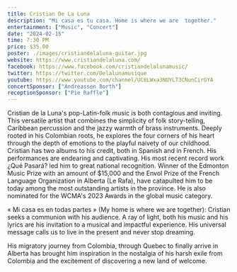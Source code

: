```yaml
---
title: Cristian De La Luna
description: "Mi casa es tu casa. Home is where we are  together."
entertainment: ["Music", "Concert"]
date: "2024-02-15"
time: 7:30 PM
price: $35.00
poster: ./images/cristiandelaluna-guitar.jpg
website: https://www.cristiandelaluna.com/
facebook: https://www.facebook.com/cristiandelalunamusic/
twitter: https://twitter.com/Delalunamusique
youtube: https://www.youtube.com/channel/UC8LWxa3NUYLT3CNunCirGYA
concertSponsor: ["Andreassen Borth"]
receptionSponsor: ["Pie Raffle"]
---
```



Cristian de la Luna's pop-Latin-folk music is both contagious and inviting. This versatile artist that combines the simplicity of folk story-telling, Caribbean percussion and the jazzy warmth of brass instruments. Deeply rooted in his Colombian roots, he explores the four corners of his heart through the depth of emotions to the playful naivety of our childhood. Cristian has two albums to his credit, both in Spanish and in French. His performances are endearing and captivating.  His most recent record work ¿Qué Pasará? led him to great national recognition. Winner of the Edmonton Music Prize with an amount of $15,000 and the Envol Prize of the French Language Organization in Alberta (Le Rafa),  have catapulted him to be today among the most outstanding artists in the province. He is also nominated for the WCMA's 2023 Awards in the global music category.

« Mi casa es en todas partes » (My home is where we are together): Cristian seeks a communion with his audience. A ray of light, both his music and his lyrics are his invitation to a musical and impactful experience. His universal message calls us to live in the present and never stop dreaming.

His migratory journey from Colombia, through Quebec to finally arrive in Alberta has brought him inspiration in the nostalgia of his harsh exile from Colombia and the excitement of discovering a new land of welcome.